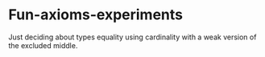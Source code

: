 # Fun-axioms-experiments

Just deciding about types equality using cardinality with a weak version of the excluded middle.
